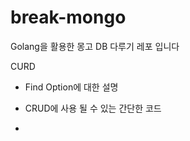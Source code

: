 # break-mongo
Golang을 활용한 몽고 DB 다루기 레포 입니다


CURD
- Find Option에 대한 설명
- CRUD에 사용 될 수 있는 간단한 코드

- 
